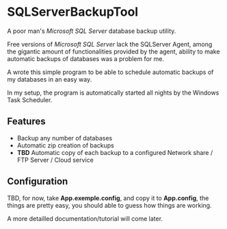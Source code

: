 # SQLServerBackupTool #

A poor man's *Microsoft SQL Server* database backup utility.

Free versions of *Microsoft SQL Server* lack the SQLServer Agent, among the gigantic amount of functionalities provided by the agent, ability to make automatic backups of databases was a problem for me.

A wrote this simple program to be able to schedule automatic backups of my databases in an easy way. 

In my setup, the program is automatically started all nights by the Windows Task Scheduler. 

## Features ##

- Backup any number of databases
- Automatic zip creation of backups
- **TBD** Automatic copy of each backup to a configured Network share / FTP Server / Cloud service

## Configuration ##

TBD, for now, take **App.exemple.config**, and copy it to **App.config**, the things are pretty easy, you should able to guess how things are working.

A more detailled documentation/tutorial will come later.